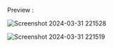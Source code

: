 Preview : 

![Screenshot 2024-03-31 221528](https://github.com/UmairFaheem042/Full-Stack-Todo-list-App/assets/103030494/c4d49306-b856-454a-96ca-3e16feb47465)

![Screenshot 2024-03-31 221519](https://github.com/UmairFaheem042/Full-Stack-Todo-list-App/assets/103030494/272878f6-7c52-4f1b-84c2-abaef11e92df)
